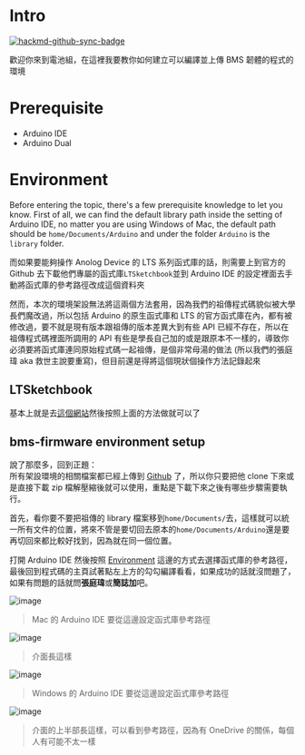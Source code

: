 # Intro

[![hackmd-github-sync-badge](https://hackmd.io/2i-s6kk5SbGv-v5dF11x8w/badge)](https://hackmd.io/2i-s6kk5SbGv-v5dF11x8w)

歡迎你來到電池組，在這裡我要教你如何建立可以編譯並上傳 BMS 韌體的程式的環境  

# Prerequisite
* Arduino IDE
* Arduino Dual

# Environment
Before entering the topic, there's a few prerequisite knowledge to let you know. First of all, we can find the default library path inside the setting of Arduino IDE, no matter you are using Windows of Mac, the default path should be `home/Documents/Arduino` and under the folder `Arduino` is the `library` folder.  


而如果要能夠操作 Anolog Device 的 LTS 系列函式庫的話，則需要上到官方的 Github 去下載他們專屬的函式庫`LTSketchbook`並到 Arduino IDE 的設定裡面去手動將函式庫的參考路徑改成這個資料夾  

然而，本次的環境架設無法將這兩個方法套用，因為我們的祖傳程式碼貌似被大學長們魔改過，所以包括 Arduino 的原生函式庫和 LTS 的官方函式庫在內，都有被修改過，要不就是現有版本跟祖傳的版本差異大到有些 API 已經不存在，所以在祖傳程式碼裡面所調用的 API 有些是學長自己加的或是跟原本不一樣的，導致你必須要將函式庫連同原始程式碼一起祖傳，是個非常母湯的做法 (所以我們的張庭瑋 aka 救世主說要重寫)，但目前還是得將這個現狀個操作方法記錄起來  

## LTSketchbook

基本上就是去[這個網站](https://github.com/analogdevicesinc/Linduino)然後按照上面的方法做就可以了  

## bms-firmware environment setup

說了那麼多，回到正題：  
所有架設環境的相關檔案都已經上傳到 [Github](https://github.com/ncku-formula-racing/bms-firmware) 了，所以你只要把他 clone 下來或是直接下載 zip 檔解壓縮後就可以使用，重點是下載下來之後有哪些步驟需要執行。  

首先，看你要不要把祖傳的 library 檔案移到`home/Documents/`去，這樣就可以統一所有文件的位置，將來不管是要切回去原本的`home/Documents/Arduino`還是要再切回來都比較好找到，因為就在同一個位置。  

打開 Arduino IDE 然後按照 [Environment](https://hackmd.io/@nckufs/ryvS1uIgA#Environment) 這邊的方式去選擇函式庫的參考路徑，最後回到程式碼的主頁試著點左上方的勾勾編譯看看，如果成功的話就沒問題了，如果有問題的話就問**張庭瑋**或**簡誌加**吧。  

![image](https://hackmd.io/_uploads/rkq5oYIe0.png)  
> Mac 的 Arduino IDE 要從這邊設定函式庫參考路徑  


![image](https://hackmd.io/_uploads/BJIMAK8xR.png)  
> 介面長這樣  


![image](https://hackmd.io/_uploads/BJAuAt8xA.png)  
> Windows 的 Arduino IDE 要從這邊設定函式庫參考路徑  


![image](https://hackmd.io/_uploads/r1Rg15UxC.png)  
> 介面的上半部長這樣，可以看到參考路徑，因為有 OneDrive 的關係，每個人有可能不太一樣  



